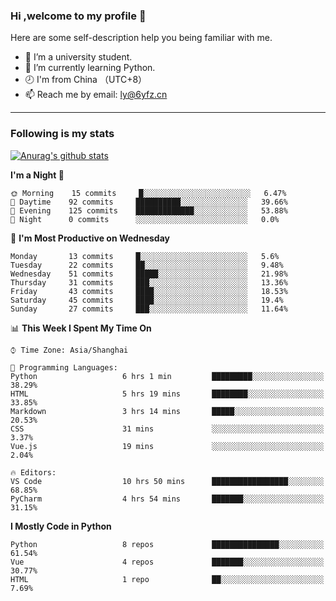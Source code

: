 ### Hi ,welcome to my profile 👋
Here are some self-description help you being familiar with me.
<!--
**liuyunfz/liuyunfz** is a ✨ _special_ ✨ repository because its `README.md` (this file) appears on your GitHub profile.
- 👯 I’m looking to collaborate on ...
- 🤔 I’m looking for help with ...
Here are some ideas to get you started:
-->
- 🏫 I’m a university student.
- 💪 I’m currently learning Python.
- 🕗 I'm from China （UTC+8）
- 📫 Reach me by email: [ly@6yfz.cn](mailto:ly@6yfz.cn)
  
---
### Following is my stats
  
[![Anurag's github stats](https://github-readme-stats.vercel.app/api?username=liuyunfz)](https://github.com/anuraghazra/github-readme-stats)
  
<!--START_SECTION:waka-->
**I'm a Night 🦉** 

```text
🌞 Morning    15 commits     █░░░░░░░░░░░░░░░░░░░░░░░░   6.47% 
🌆 Daytime    92 commits     ██████████░░░░░░░░░░░░░░░   39.66% 
🌃 Evening    125 commits    █████████████░░░░░░░░░░░░   53.88% 
🌙 Night      0 commits      ░░░░░░░░░░░░░░░░░░░░░░░░░   0.0%

```
📅 **I'm Most Productive on Wednesday** 

```text
Monday       13 commits     █░░░░░░░░░░░░░░░░░░░░░░░░   5.6% 
Tuesday      22 commits     ██░░░░░░░░░░░░░░░░░░░░░░░   9.48% 
Wednesday    51 commits     █████░░░░░░░░░░░░░░░░░░░░   21.98% 
Thursday     31 commits     ███░░░░░░░░░░░░░░░░░░░░░░   13.36% 
Friday       43 commits     ████░░░░░░░░░░░░░░░░░░░░░   18.53% 
Saturday     45 commits     ████░░░░░░░░░░░░░░░░░░░░░   19.4% 
Sunday       27 commits     ███░░░░░░░░░░░░░░░░░░░░░░   11.64%

```


📊 **This Week I Spent My Time On** 

```text
⌚︎ Time Zone: Asia/Shanghai

💬 Programming Languages: 
Python                   6 hrs 1 min         █████████░░░░░░░░░░░░░░░░   38.29% 
HTML                     5 hrs 19 mins       ████████░░░░░░░░░░░░░░░░░   33.85% 
Markdown                 3 hrs 14 mins       █████░░░░░░░░░░░░░░░░░░░░   20.53% 
CSS                      31 mins             ░░░░░░░░░░░░░░░░░░░░░░░░░   3.37% 
Vue.js                   19 mins             ░░░░░░░░░░░░░░░░░░░░░░░░░   2.04%

🔥 Editors: 
VS Code                  10 hrs 50 mins      █████████████████░░░░░░░░   68.85% 
PyCharm                  4 hrs 54 mins       ███████░░░░░░░░░░░░░░░░░░   31.15%

```

**I Mostly Code in Python** 

```text
Python                   8 repos             ███████████████░░░░░░░░░░   61.54% 
Vue                      4 repos             ███████░░░░░░░░░░░░░░░░░░   30.77% 
HTML                     1 repo              ██░░░░░░░░░░░░░░░░░░░░░░░   7.69%

```



<!--END_SECTION:waka-->
